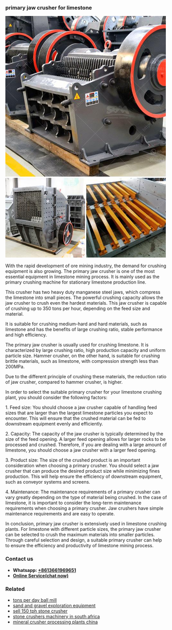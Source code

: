 <h3>primary jaw crusher for limestone</h3><img src='1702950325.jpg' alt=''><p>With the rapid development of ore mining industry, the demand for crushing equipment is also growing. The primary jaw crusher is one of the most essential equipment in limestone mining process. It is mainly used as the primary crushing machine for stationary limestone production line.</p><p>This crusher has two heavy duty manganese steel jaws, which compress the limestone into small pieces. The powerful crushing capacity allows the jaw crusher to crush even the hardest materials. This jaw crusher is capable of crushing up to 350 tons per hour, depending on the feed size and material.</p><p>It is suitable for crushing medium-hard and hard materials, such as limestone and has the benefits of large crushing ratio, stable performance and high efficiency.</p><p>The primary jaw crusher is usually used for crushing limestone. It is characterized by large crushing ratio, high production capacity and uniform particle size. Hammer crusher, on the other hand, is suitable for crushing brittle materials, such as limestone, with compression strength less than 200MPa.</p><p>Due to the different principle of crushing these materials, the reduction ratio of jaw crusher, compared to hammer crusher, is higher.</p><p>In order to select the suitable primary crusher for your limestone crushing plant, you should consider the following factors:</p><p>1. Feed size: You should choose a jaw crusher capable of handling feed sizes that are larger than the largest limestone particles you expect to encounter. This will ensure that the crushed material can be fed to downstream equipment evenly and efficiently.</p><p>2. Capacity: The capacity of the jaw crusher is typically determined by the size of the feed opening. A larger feed opening allows for larger rocks to be processed and crushed. Therefore, if you are dealing with a large amount of limestone, you should choose a jaw crusher with a larger feed opening.</p><p>3. Product size: The size of the crushed product is an important consideration when choosing a primary crusher. You should select a jaw crusher that can produce the desired product size while minimizing fines production. This will help ensure the efficiency of downstream equipment, such as conveyor systems and screens.</p><p>4. Maintenance: The maintenance requirements of a primary crusher can vary greatly depending on the type of material being crushed. In the case of limestone, it is important to consider the long-term maintenance requirements when choosing a primary crusher. Jaw crushers have simple maintenance requirements and are easy to operate.</p><p>In conclusion, primary jaw crusher is extensively used in limestone crushing plants. For limestone with different particle sizes, the primary jaw crusher can be selected to crush the maximum materials into smaller particles. Through careful selection and design, a suitable primary crusher can help to ensure the efficiency and productivity of limestone mining process.</p><h3>Contact us</h3><ul><li><strong>Whatsapp:&nbsp;<a href="https://wa.me/8613661969651">+8613661969651</a></strong></li><li><a href="https://swt.shibang-china.com/?git&amp;zhl&amp;primary jaw crusher for limestone"><strong>Online Service(chat now)</strong></a></li></ul><h3>Related</h3><ul><li><a href='tons per day ball mill.md'>tons per day ball mill</a></li><li><a href='sand and gravel exploration equipment.md'>sand and gravel exploration equipment</a></li><li><a href='sell 150 tph stone crusher.md'>sell 150 tph stone crusher</a></li><li><a href='stone crushers machinery in south africa.md'>stone crushers machinery in south africa</a></li><li><a href='mineral crusher processing plants china.md'>mineral crusher processing plants china</a></li></ul>